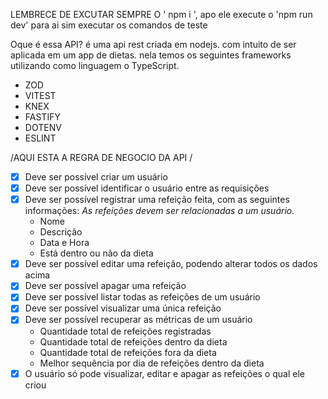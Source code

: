 LEMBRECE DE EXCUTAR SEMPRE O ' npm i ', apo ele execute o 'npm run dev' para ai sim executar os comandos de teste

Oque é essa API? é uma api rest criada em nodejs. com intuito de ser aplicada em um app de dietas. nela temos os seguintes frameworks utilizando como linguagem o TypeScript.
- ZOD
- VITEST
- KNEX
- FASTIFY
- DOTENV
- ESLINT

/AQUI ESTA A REGRA DE NEGOCIO DA API /
- [x] Deve ser possível criar um usuário
- [x] Deve ser possível identificar o usuário entre as requisições
- [x] Deve ser possível registrar uma refeição feita, com as seguintes informações:
    *As refeições devem ser relacionadas a um usuário.* 
    - Nome
    - Descrição
    - Data e Hora
    - Está dentro ou não da dieta
- [x] Deve ser possível editar uma refeição, podendo alterar todos os dados acima
- [x] Deve ser possível apagar uma refeição
- [x] Deve ser possível listar todas as refeições de um usuário
- [x] Deve ser possível visualizar uma única refeição
- [x] Deve ser possível recuperar as métricas de um usuário
    - Quantidade total de refeições registradas
    - Quantidade total de refeições dentro da dieta
    - Quantidade total de refeições fora da dieta
    - Melhor sequência por dia de refeições dentro da dieta
- [x] O usuário só pode visualizar, editar e apagar as refeições o qual ele criou
